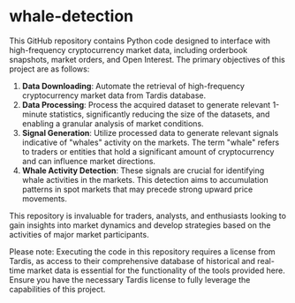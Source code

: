 # whale-detection
This GitHub repository contains Python code designed to interface with high-frequency cryptocurrency market data, including orderbook snapshots, market orders, and Open Interest. The primary objectives of this project are as follows:

1. **Data Downloading**: Automate the retrieval of high-frequency cryptocurrency market data from Tardis database.
2. **Data Processing**: Process the acquired dataset to generate relevant 1-minute statistics, significantly reducing the size of the datasets, and enabling a granular analysis of market conditions.
3. **Signal Generation**: Utilize processed data to generate relevant signals indicative of "whales" activity on the markets. The term "whale" refers to traders or entities that hold a significant amount of cryptocurrency and can influence market directions.
4. **Whale Activity Detection**: These signals are crucial for identifying whale activities in the markets. This detection aims to accumulation patterns in spot markets that may precede strong upward price movements.

This repository is invaluable for traders, analysts, and enthusiasts looking to gain insights into market dynamics and develop strategies based on the activities of major market participants.

Please note: Executing the code in this repository requires a license from Tardis, as access to their comprehensive database of historical and real-time market data is essential for the functionality of the tools provided here. Ensure you have the necessary Tardis license to fully leverage the capabilities of this project.
